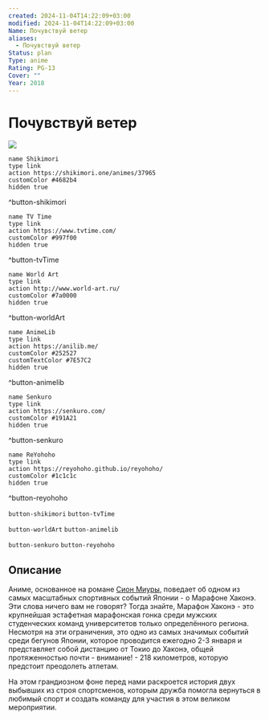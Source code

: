 ```yaml
---
created: 2024-11-04T14:22:09+03:00
modified: 2024-11-04T14:22:09+03:00
Name: Почувствуй ветер
aliases:
  - Почувствуй ветер
Status: plan
Type: anime
Rating: PG-13
Cover: ""
Year: 2018
---
```


# Почувствуй ветер

![](https://nyaa.shikimori.one/uploads/poster/animes/37965/15abf36de3989d5accc5860160e6355c.jpeg)

```button
name Shikimori
type link
action https://shikimori.one/animes/37965
customColor #4682b4
hidden true
```
^button-shikimori

```button
name TV Time
type link
action https://www.tvtime.com/
customColor #997f00
hidden true
```
^button-tvTime

```button
name World Art
type link
action http://www.world-art.ru/
customColor #7a0000
hidden true
```
^button-worldArt

```button
name AnimeLib
type link
action https://anilib.me/
customColor #252527
customTextColor #7E57C2
hidden true
```
^button-animelib

```button
name Senkuro
type link
action https://senkuro.com/
customColor #191A21
hidden true
```
^button-senkuro

```button
name ReYohoho
type link
action https://reyohoho.github.io/reyohoho/
customColor #1c1c1c
hidden true
```
^button-reyohoho

`button-shikimori` `button-tvTime`

`button-worldArt` `button-animelib`

`button-senkuro` `button-reyohoho`

## Описание

Аниме, основанное на романе [Сион Миуры](https://shikimori.one/people/29447-shion-miura), поведает об одном из самых масштабных спортивных событий Японии - о Марафоне Хаконэ. Эти слова ничего вам не говорят? Тогда знайте, Марафон Хаконэ - это крупнейшая эстафетная марафонская гонка среди мужских студенческих команд университетов только определённого региона. Несмотря на эти ограничения, это одно из самых значимых событий среди бегунов Японии, которое проводится ежегодно 2-3 января и представляет собой дистанцию от Токио до Хаконэ, общей протяженностью почти - внимание! - 218 километров, которую предстоит преодолеть атлетам.

На этом грандиозном фоне перед нами раскроется история двух выбывших из строя спортсменов, которым дружба помогла вернуться в любимый спорт и создать команду для участия в этом великом мероприятии.
